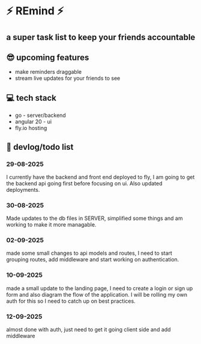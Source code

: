 # ⚡️ REmind ⚡️
## a super task list to keep your friends accountable

## 😎 upcoming features
- make reminders draggable
- stream live updates for your friends to see


## 💻 tech stack
- go - server/backend
- angular 20 - ui
- fly.io hosting


## 📒 devlog/todo list
### 29-08-2025
I currently have the backend and front end deployed to fly,
I am going to get the backend api going first before focusing on ui. 
Also updated deployments.

### 30-08-2025
Made updates to the db files in SERVER, simplified some things
and am working to make it more managable.

### 02-09-2025
made some small changes to api models and routes, I need to start grouping routes,
add middleware and start working on authentication.

### 10-09-2025
made a small update to the landing page, I need to create a login or sign up form
and also diagram the flow of the application. I will be rolling my own auth for this
so I need to catch up on best practices.
  
### 12-09-2025 
almost done with auth, just need to get it going client side
and add middleware